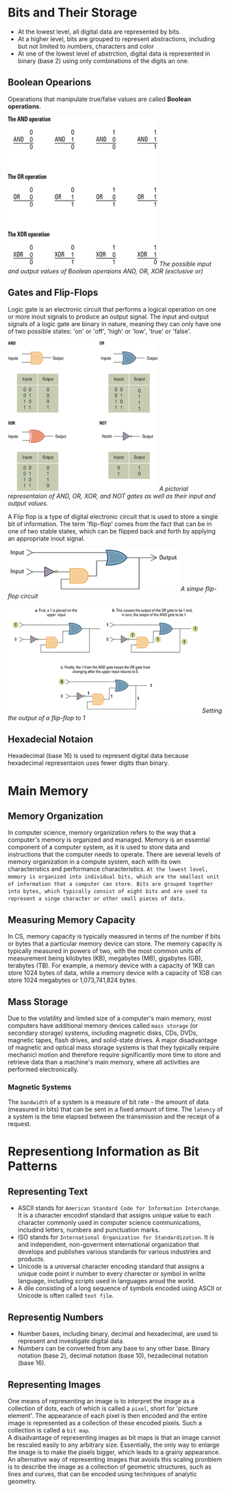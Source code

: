 # Bits and Their Storage

- At the lowest level, all digital data are represented by bits.
- At a higher level, bits are grouped to represent abstractions, including but not limited to numbers, characters and color
- At one of the lowest level of abstrction, digital data is represented in binary (base 2) using only combinations of the digits an one.

## Boolean Opearions

Opearations that manipulate true/false values are called **Boolean operations**.

<em><img src="./images/boolean-operations.png" height="350" width="350" > The possible input and output values of Boolean operaions AND, OR, XOR (exclusive or)</em>

## Gates and Flip-Flops

Logic gate is an electronic circuit that performs a logical operation on one or more inout signals to produce an output signal. 
The input and output signals of a logic gate are binary in nature, meaning they can only have one of two possible states: 'on' or 'off', 
'high' or 'low', 'true' or 'false'.


<em><img src="./images/logic-gates.png" height="350" width="350"> A pictorial representaion of AND, OR, XOR, and NOT gates as well as their input and output values.</em>

A Flip flop is a type of digital electronic circuit that is used to store a single bit of information. The term 'flip-flop' comes from the fact that can be in one of two stable states, which can be flipped back and forth by applying an appropriate inout signal.

<em><img src="./flip flop circuit.png" height="100" width="400"> A simpe flip-flop circuit</em>


<em><img src="./output flip-flop.png" height="250" width="450"> Setting the output of a flip-flop to 1</em>
  
## Hexadecial Notaion
  
Hexadecimal (base 16) is used to represent digital data because hexadecimal representaion uses fewer digits than binary.
  
# Main Memory
  
## Memory Organization 
In computer science, memory organization refers to the way that a computer's memory is organized and managed. 
Memory is an essential component of a computer system, as it is used to store data and instructions that the computer needs to operate.
There are several levels of memory organization in a compute system, each with its own characteristics and performance characteristics.
`At the lowest level, memory is organized into individual bits, which are the smallest unit of information that a computer can store.
Bits are grouped together into bytes, which typically consist of eight bits and are used to represent a singe character or other small pieces of data.`

## Measuring Memory Capacity
In CS, memory capacity is typically measured in terms of the number if bits or bytes that a particular memory device can store.
The memory capacity is typically measured in powers of two, with the most common units of measurement being kilobytes (KB), megabytes (MB), gigabytes (GB), terabytes (TB).
For example, a memory device with a capacity of 1KB can store 1024 bytes of data, while a memory device with a capacity of 1GB can store 1024 megabytes or 1,073,741,824 bytes.
  
## Mass Storage
Due to the volatility and limited size of a computer's main memory, most computers have additional memory devices called `mass storage` (or secondary storage) systems,
including magnetic disks, CDs, DVDs, magnetic tapes, flash drives, and solid-state drives.
A major disadvantage of magnetic and optical mass storage systems is that they typically require mechanicl motion and therefore require significantly more time to store and 
retrieve data than a machine's main memory, where all activities are performed electronically.
 
### Magnetic Systems
The `bandwidth` of a system is a measure of bit rate - the amount of data (measured in bits) that can be sent in a fixed amount of time.
The `latency` of a system is the time elapsed between the transmission and the receipt of a request.

# Representiong Information as Bit Patterns

## Representing Text

- ASCII stands for `American Standard Code for Information Interchange`. It is a character encodinf standard that assigns unique value to each character commonly used in computer science communications, includind letters, numbers and punctuation marks.
- ISO stands for `International Organization for Standardization`. It is and independent, non-goverment international organization that develops and publishes various standards for various industries and products.
- Unicode is a universal character encoding standard that assigns a unique code point ir number to every charecter or symbol in writte language, including scripts used in languages aroud the world.
- A dile consisting of a long sequence of symbols encoded using ASCII or Unicode is often called `text file`.

## Representig Numbers
- Number bases, including binary, decimal and hexadecimal, are used to represent and investigate digital data.
- Numbers can be converted from any base to any other base. Binary notation (base 2), decimal notation (base 10), hezadecimal notation (base 16).

## Representing Images
One means of representing an image is to interpret the image as a collection of dots, each of which is called a `pixel`, short for 'picture element'. The appearance of each pixel is then encoded and the entire image is represented as a collection of these encoded pixels. Such a collection is called a `bit map`.<br>
A disadvantage of representing images as bit maps is that an image cannot be rescaled easily to any arbitrary size. Essentially, the only way to enlarge the image is to make the pixels bigger, which leads to a grainy appearance.<br>
An alternative way of representing images that avoids this scaling pronblem is to describe the image as a collection of geometric structures, such as lines and curves, that can be encoded using techniques of analytic geometry.
